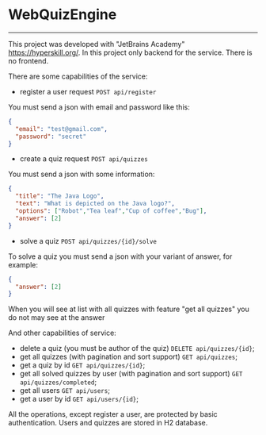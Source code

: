 # WebQuizEngine #
***
This project was developed with "JetBrains Academy" https://hyperskill.org/. 
In this project  only backend for the service. There is no frontend.

There are some capabilities of the service:

* register a user request `POST api/register`
 
You must send a json with email and password like this:
````json
{
  "email": "test@gmail.com",
  "password": "secret"
}
````
* create a quiz request `POST api/quizzes`

You must send a json with some information:
````json
{
  "title": "The Java Logo",
  "text": "What is depicted on the Java logo?",
  "options": ["Robot","Tea leaf","Cup of coffee","Bug"],
  "answer": [2]
}
````
* solve a quiz `POST api/quizzes/{id}/solve`

To solve a quiz you must send a json with your variant of answer, for example:
````json
{
  "answer": [2]
}
````
When you will see at list with all quizzes with 
feature "get all quizzes" you do not may see at the answer

And other capabilities of service:

* delete a quiz (you must be author of the quiz) `DELETE api/quizzes/{id}`;
* get all quizzes (with pagination and sort support) `GET api/quizzes`;
* get a quiz by id `GET api/quizzes/{id}`;
* get all solved quizzes by user (with pagination and sort support) `GET api/quizzes/completed`;
* get all users `GET api/users`;
* get a user by id `GET api/users/{id}`;

All the operations, except register a user, are protected by basic authentication.
Users and quizzes are stored in H2 database.